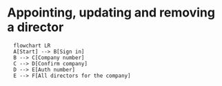# Appointing, updating and removing a director


```mermaid
  flowchart LR
  A[Start] --> B[Sign in]
  B --> C[Company number]
  C --> D[Confirm company]
  D --> E[Auth number]
  E --> F[All directors for the company]
```
